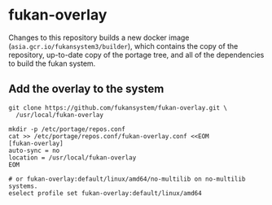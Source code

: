 # fukan-overlay

Changes to this repository builds a new docker image
(`asia.gcr.io/fukansystem3/builder`), which contains the copy of the repository,
up-to-date copy of the portage tree, and all of the dependencies to build
the fukan system.

## Add the overlay to the system

```shell
git clone https://github.com/fukansystem/fukan-overlay.git \
  /usr/local/fukan-overlay

mkdir -p /etc/portage/repos.conf
cat >> /etc/portage/repos.conf/fukan-overlay.conf <<EOM
[fukan-overlay]
auto-sync = no
location = /usr/local/fukan-overlay
EOM

# or fukan-overlay:default/linux/amd64/no-multilib on no-multilib systems.
eselect profile set fukan-overlay:default/linux/amd64
```
